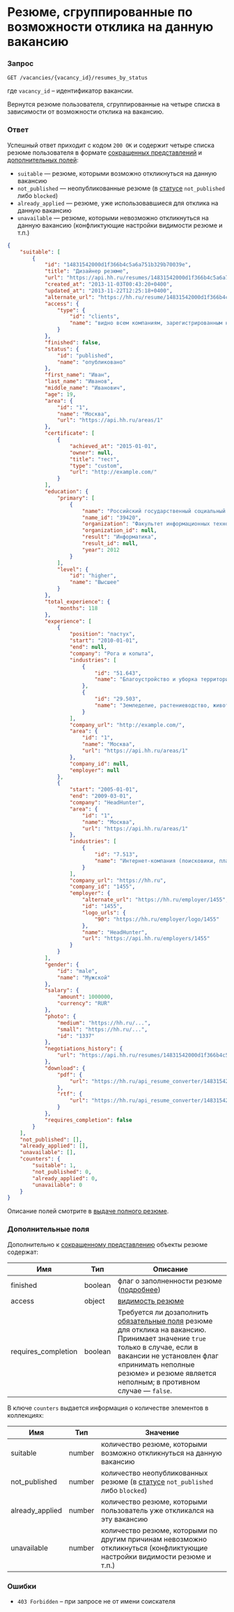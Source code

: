 # Резюме, сгруппированные по возможности отклика на данную вакансию

### Запрос

```
GET /vacancies/{vacancy_id}/resumes_by_status
```

где `vacancy_id` – идентификатор вакансии.

Вернутся резюме пользователя, сгруппированные на четыре списка в зависимости от возможности отклика на вакансию.

### Ответ

Успешный ответ приходит с кодом `200 OK` и содержит четыре списка резюме пользователя 
в формате [сокращенных представлений](employer_resumes.md#resume-short) и [дополнительных полей](#additional-fields):

* `suitable` — резюме, которыми возможно откликнуться на данную вакансию
* `not_published` — неопубликованные резюме (в [статусе](resumes.md#status) `not_published` либо `blocked`)
* `already_applied` — резюме, уже использовавшиеся для отклика на данную вакансию
* `unavailable` — резюме, которыми невозможно откликнуться на данную вакансию (конфликтующие настройки видимости резюме и т.п.)

```json
{
    "suitable": [
        {
            "id": "14831542000d1f366b4c5a6a751b329b70039e",
            "title": "Дизайнер резюме",
            "url": "https://api.hh.ru/resumes/14831542000d1f366b4c5a6a751b329b70039e",
            "created_at": "2013-11-03T00:43:20+0400",
            "updated_at": "2013-11-22T12:25:18+0400",
            "alternate_url": "https://hh.ru/resume/14831542000d1f366b4c5a6a751b329b70039e",
            "access": {
                "type": {
                    "id": "clients",
                    "name": "видно всем компаниям, зарегистрированным на HeadHunter"
                }
            },
            "finished": false,
            "status": {
                "id": "published",
                "name": "опубликовано"
            },
            "first_name": "Иван",
            "last_name": "Иванов",
            "middle_name": "Иванович",
            "age": 19,
            "area": {
                "id": "1",
                "name": "Москва",
                "url": "https://api.hh.ru/areas/1"
            },
            "certificate": [
                {
                    "achieved_at": "2015-01-01",
                    "owner": null,
                    "title": "тест",
                    "type": "custom",
                    "url": "http://example.com/"
                }
            ],
            "education": {
                "primary": [
                    {
                        "name": "Российский государственный социальный университет, Москва",
                        "name_id": "39420",
                        "organization": "Факультет информационных технологий",
                        "organization_id": null,
                        "result": "Информатика",
                        "result_id": null,
                        "year": 2012
                    }
                ],
                "level": {
                    "id": "higher",
                    "name": "Высшее"
                }
            },
            "total_experience": {
                "months": 118
            },
            "experience": [
                {
                    "position": "пастух",
                    "start": "2010-01-01",
                    "end": null,
                    "company": "Рога и копыта",
                    "industries": [
                        {
                            "id": "51.643",
                            "name": "Благоустройство и уборка территорий и зданий"
                        },
                        {
                            "id": "29.503",
                            "name": "Земледелие, растениеводство, животноводство"
                        }
                    ],
                    "company_url": "http://example.com/",
                    "area": {
                        "id": "1",
                        "name": "Москва",
                        "url": "https://api.hh.ru/areas/1"
                    },
                    "company_id": null,
                    "employer": null
                },
                {
                    "start": "2005-01-01",
                    "end": "2009-03-01",
                    "company": "HeadHunter",
                    "area": {
                        "id": "1",
                        "name": "Москва",
                        "url": "https://api.hh.ru/areas/1"
                    },
                    "industries": [
                        {
                            "id": "7.513",
                            "name": "Интернет-компания (поисковики, платежные системы, соц.сети, информационно-познавательные и развлекательные ресурсы, продвижение сайтов и прочее)"
                        }
                    ],
                    "company_url": "https://hh.ru",
                    "company_id": "1455",
                    "employer": {
                        "alternate_url": "https://hh.ru/employer/1455",
                        "id": "1455",
                        "logo_urls": {
                            "90": "https://hh.ru/employer/logo/1455"
                        },
                        "name": "HeadHunter",
                        "url": "https://api.hh.ru/employers/1455"
                    }
                }
            ],
            "gender": {
                "id": "male",
                "name": "Мужской"
            },
            "salary": {
                "amount": 1000000,
                "currency": "RUR"
            },
            "photo": {
                "medium": "https://hh.ru/...",
                "small": "https://hh.ru/...",
                "id": "1337"
            },
            "negotiations_history": {
                "url": "https://api.hh.ru/resumes/14831542000d1f366b4c5a6a751b329b70039e/negotiations_history"
            },
            "download": {
                "pdf": {
                    "url": "https://hh.ru/api_resume_converter/14831542000d1f366b4c5a6a751b329b70039e/ИвановИванИванович.pdf?type=pdf"
                },
                "rtf": {
                    "url": "https://hh.ru/api_resume_converter/14831542000d1f366b4c5a6a751b329b70039e/ИвановИванИванович.rtf?type=rtf"
                }
            },
            "requires_completion": false
        }
    ],
    "not_published": [],
    "already_applied": [],
    "unavailable": [],
    "counters": {
        "suitable": 1,
        "not_published": 0,
        "already_applied": 0,
        "unavailable": 0
    }
}
```

Описание полей смотрите в [выдаче полного резюме](https://api.hh.ru/openapi/redoc#tag/Prosmotr-rezyume/operation/get-resume).

<a name="additional-fields"></a>
### Дополнительные поля

Дополнительно к [сокращенному представлению](employer_resumes.md#resume-short) объекты резюме содержат:

Имя | Тип | Описание
---- | --- | --------
finished | boolean | флаг о заполненности резюме ([подробнее](https://api.hh.ru/openapi/redoc#tag/Prosmotr-rezyume/operation/get-resume))
access | object | [видимость резюме](resumes.md#access_type)
requires_completion | boolean | Требуется ли дозаполнить [обязательные поля](https://api.hh.ru/openapi/redoc#tag/Prosmotr-rezyume/operation/get-resume) резюме для отклика на вакансию. Принимает значение `true` только в случае, если в вакансии не установлен флаг «принимать неполные резюме» и резюме является неполным; в противном случае — `false`.

В ключе `counters` выдается информация о количестве элементов в коллекциях:

Имя | Тип | Значение
---- | --- | --------
suitable | number | количество резюме, которыми возможно откликнуться на данную вакансию
not_published | number | количество неопубликованных резюме (в [статусе](resumes.md#status) `not_published` либо `blocked`)
already_applied | number | количество резюме, которыми пользователь уже откликался на эту вакансию
unavailable | number | количество резюме, которыми по другим причинам невозможно откликнуться (конфликтующие настройки видимости резюме и т.п.)

### Ошибки

* `403 Forbidden` – при запросе не от имени соискателя
